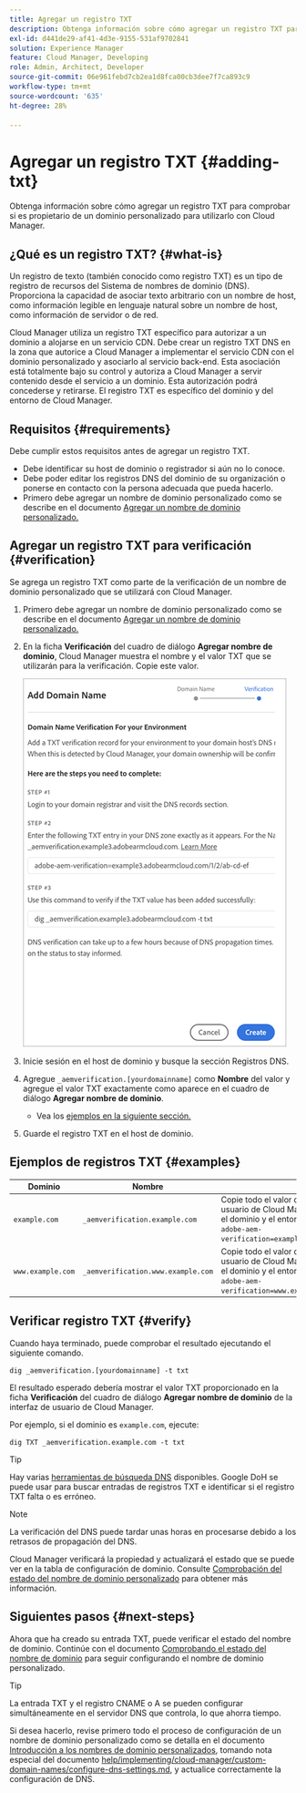 ```yaml
---
title: Agregar un registro TXT
description: Obtenga información sobre cómo agregar un registro TXT para comprobar si es propietario de un dominio personalizado para utilizarlo con Cloud Manager.
exl-id: d441de29-af41-4d3e-9155-531af9702841
solution: Experience Manager
feature: Cloud Manager, Developing
role: Admin, Architect, Developer
source-git-commit: 06e961febd7cb2ea1d8fca00cb3dee7f7ca893c9
workflow-type: tm+mt
source-wordcount: '635'
ht-degree: 28%

---
```



# Agregar un registro TXT {#adding-txt}

Obtenga información sobre cómo agregar un registro TXT para comprobar si es propietario de un dominio personalizado para utilizarlo con Cloud Manager.

## ¿Qué es un registro TXT? {#what-is}

Un registro de texto (también conocido como registro TXT) es un tipo de registro de recursos del Sistema de nombres de dominio (DNS). Proporciona la capacidad de asociar texto arbitrario con un nombre de host, como información legible en lenguaje natural sobre un nombre de host, como información de servidor o de red.

Cloud Manager utiliza un registro TXT específico para autorizar a un dominio a alojarse en un servicio CDN. Debe crear un registro TXT DNS en la zona que autorice a Cloud Manager a implementar el servicio CDN con el dominio personalizado y asociarlo al servicio back-end. Esta asociación está totalmente bajo su control y autoriza a Cloud Manager a servir contenido desde el servicio a un dominio. Esta autorización podrá concederse y retirarse. El registro TXT es específico del dominio y del entorno de Cloud Manager.

## Requisitos  {#requirements}

Debe cumplir estos requisitos antes de agregar un registro TXT.

* Debe identificar su host de dominio o registrador si aún no lo conoce.
* Debe poder editar los registros DNS del dominio de su organización o ponerse en contacto con la persona adecuada que pueda hacerlo.
* Primero debe agregar un nombre de dominio personalizado como se describe en el documento [Agregar un nombre de dominio personalizado.](/help/implementing/cloud-manager/custom-domain-names/add-custom-domain-name.md)

## Agregar un registro TXT para verificación {#verification}

Se agrega un registro TXT como parte de la verificación de un nombre de dominio personalizado que se utilizará con Cloud Manager.

1. Primero debe agregar un nombre de dominio personalizado como se describe en el documento [Agregar un nombre de dominio personalizado.](/help/implementing/cloud-manager/custom-domain-names/add-custom-domain-name.md)

1. En la ficha **Verificación** del cuadro de diálogo **Agregar nombre de dominio**, Cloud Manager muestra el nombre y el valor TXT que se utilizarán para la verificación. Copie este valor.

   ![Verificación del nombre del dominio](/help/implementing/cloud-manager/assets/cdn/cdn-create6.png)

1. Inicie sesión en el host de dominio y busque la sección Registros DNS.

1. Agregue `_aemverification.[yourdomainname]` como **Nombre** del valor y agregue el valor TXT exactamente como aparece en el cuadro de diálogo **Agregar nombre de dominio**.

   * Vea los [ejemplos en la siguiente sección.](#examples)

1. Guarde el registro TXT en el host de dominio.

## Ejemplos de registros TXT {#examples}

| Dominio | Nombre | Valor TXT |
|--- |--- |---|
| `example.com` | `_aemverification.example.com` | Copie todo el valor que se muestra en la interfaz de usuario de Cloud Manager. Esto es específico para el dominio y el entorno. Por ejemplo:<br>`adobe-aem-verification=example.com/[program]/[env]/..*` |
| `www.example.com` | `_aemverification.www.example.com` | Copie todo el valor que se muestra en la interfaz de usuario de Cloud Manager. Esto es específico para el dominio y el entorno. Por ejemplo:<br>`adobe-aem-verification=www.example.com/[program]/[env]/..*` |

## Verificar registro TXT {#verify}

Cuando haya terminado, puede comprobar el resultado ejecutando el siguiente comando.

```shell
dig _aemverification.[yourdomainname] -t txt
```

El resultado esperado debería mostrar el valor TXT proporcionado en la ficha **Verificación** del cuadro de diálogo **Agregar nombre de dominio** de la interfaz de usuario de Cloud Manager.

Por ejemplo, si el dominio es `example.com`, ejecute:

```shell
dig TXT _aemverification.example.com -t txt
```

>[!TIP]
>
>Hay varias [herramientas de búsqueda DNS](https://www.ultratools.com/tools/dnsLookup) disponibles. Google DoH se puede usar para buscar entradas de registros TXT e identificar si el registro TXT falta o es erróneo.

>[!NOTE]
>
>La verificación del DNS puede tardar unas horas en procesarse debido a los retrasos de propagación del DNS.
>
>Cloud Manager verificará la propiedad y actualizará el estado que se puede ver en la tabla de configuración de dominio. Consulte [Comprobación del estado del nombre de dominio personalizado](/help/implementing/cloud-manager/custom-domain-names/check-domain-name-status.md) para obtener más información.

## Siguientes pasos {#next-steps}

Ahora que ha creado su entrada TXT, puede verificar el estado del nombre de dominio. Continúe con el documento [Comprobando el estado del nombre de dominio](/help/implementing/cloud-manager/custom-domain-names/check-domain-name-status.md) para seguir configurando el nombre de dominio personalizado.

>[!TIP]
>
>La entrada TXT y el registro CNAME o A se pueden configurar simultáneamente en el servidor DNS que controla, lo que ahorra tiempo.
>
>Si desea hacerlo, revise primero todo el proceso de configuración de un nombre de dominio personalizado como se detalla en el documento [Introducción a los nombres de dominio personalizados](/help/implementing/cloud-manager/custom-domain-names/introduction.md), tomando nota especial del documento [help/implementing/cloud-manager/custom-domain-names/configure-dns-settings.md](/help/implementing/cloud-manager/custom-domain-names/configure-dns-settings.md), y actualice correctamente la configuración de DNS.